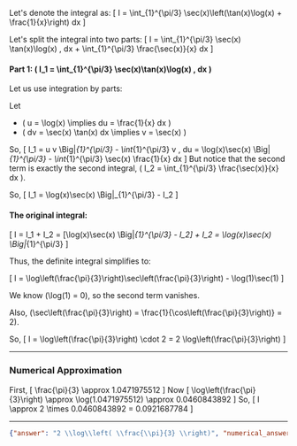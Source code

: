 Let's denote the integral as:
\[
I = \int_{1}^{\pi/3} \sec(x)\left(\tan(x)\log(x) + \frac{1}{x}\right) dx
\]

Let's split the integral into two parts:
\[
I = \int_{1}^{\pi/3} \sec(x) \tan(x)\log(x) \, dx + \int_{1}^{\pi/3} \frac{\sec(x)}{x} dx
\]

#### Part 1: \( I_1 = \int_{1}^{\pi/3} \sec(x)\tan(x)\log(x) \, dx \)

Let us use integration by parts:

Let
- \( u = \log(x) \implies du = \frac{1}{x} dx \)
- \( dv = \sec(x) \tan(x) dx \implies v = \sec(x) \)

So,
\[
I_1 = u v \Big|_{1}^{\pi/3} - \int_{1}^{\pi/3} v \, du = \log(x)\sec(x) \Big|_{1}^{\pi/3} - \int_{1}^{\pi/3} \sec(x) \frac{1}{x} dx
\]
But notice that the second term is exactly the second integral, \( I_2 = \int_{1}^{\pi/3} \frac{\sec(x)}{x} dx \).

So,
\[
I_1 = \log(x)\sec(x) \Big|_{1}^{\pi/3} - I_2
\]

#### The original integral:

\[
I = I_1 + I_2 = [\log(x)\sec(x) \Big|_{1}^{\pi/3} - I_2] + I_2 = \log(x)\sec(x) \Big|_{1}^{\pi/3}
\]

Thus, the definite integral simplifies to:

\[
I = \log\left(\frac{\pi}{3}\right)\sec\left(\frac{\pi}{3}\right) - \log(1)\sec(1)
\]

We know \(\log(1) = 0\), so the second term vanishes.

Also, \(\sec\left(\frac{\pi}{3}\right) = \frac{1}{\cos\left(\frac{\pi}{3}\right)} = 2\).

So,
\[
I = \log\left(\frac{\pi}{3}\right) \cdot 2 = 2 \log\left(\frac{\pi}{3}\right)
\]

---

### Numerical Approximation

First, 
\[
\frac{\pi}{3} \approx 1.0471975512
\]
Now
\[
\log\left(\frac{\pi}{3}\right) \approx \log(1.0471975512) \approx 0.0460843892
\]
So,
\[
I \approx 2 \times 0.0460843892 = 0.0921687784
\]

---

```json
{"answer": "2 \\log\\left( \\frac{\\pi}{3} \\right)", "numerical_answer": "0.0921687784"}
```
